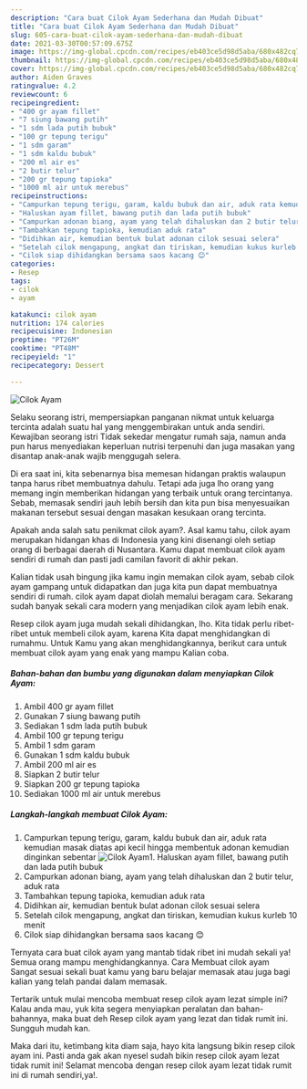 ```yaml
---
description: "Cara buat Cilok Ayam Sederhana dan Mudah Dibuat"
title: "Cara buat Cilok Ayam Sederhana dan Mudah Dibuat"
slug: 605-cara-buat-cilok-ayam-sederhana-dan-mudah-dibuat
date: 2021-03-30T00:57:09.675Z
image: https://img-global.cpcdn.com/recipes/eb403ce5d98d5aba/680x482cq70/cilok-ayam-foto-resep-utama.jpg
thumbnail: https://img-global.cpcdn.com/recipes/eb403ce5d98d5aba/680x482cq70/cilok-ayam-foto-resep-utama.jpg
cover: https://img-global.cpcdn.com/recipes/eb403ce5d98d5aba/680x482cq70/cilok-ayam-foto-resep-utama.jpg
author: Aiden Graves
ratingvalue: 4.2
reviewcount: 6
recipeingredient:
- "400 gr ayam fillet"
- "7 siung bawang putih"
- "1 sdm lada putih bubuk"
- "100 gr tepung terigu"
- "1 sdm garam"
- "1 sdm kaldu bubuk"
- "200 ml air es"
- "2 butir telur"
- "200 gr tepung tapioka"
- "1000 ml air untuk merebus"
recipeinstructions:
- "Campurkan tepung terigu, garam, kaldu bubuk dan air, aduk rata kemudian masak diatas api kecil hingga membentuk adonan kemudian dinginkan sebentar"
- "Haluskan ayam fillet, bawang putih dan lada putih bubuk"
- "Campurkan adonan biang, ayam yang telah dihaluskan dan 2 butir telur, aduk rata"
- "Tambahkan tepung tapioka, kemudian aduk rata"
- "Didihkan air, kemudian bentuk bulat adonan cilok sesuai selera"
- "Setelah cilok mengapung, angkat dan tiriskan, kemudian kukus kurleb 10 menit"
- "Cilok siap dihidangkan bersama saos kacang 😊"
categories:
- Resep
tags:
- cilok
- ayam

katakunci: cilok ayam 
nutrition: 174 calories
recipecuisine: Indonesian
preptime: "PT26M"
cooktime: "PT48M"
recipeyield: "1"
recipecategory: Dessert

---
```



![Cilok Ayam](https://img-global.cpcdn.com/recipes/eb403ce5d98d5aba/680x482cq70/cilok-ayam-foto-resep-utama.jpg)

Selaku seorang istri, mempersiapkan panganan nikmat untuk keluarga tercinta adalah suatu hal yang menggembirakan untuk anda sendiri. Kewajiban seorang istri Tidak sekedar mengatur rumah saja, namun anda pun harus menyediakan keperluan nutrisi terpenuhi dan juga masakan yang disantap anak-anak wajib menggugah selera.

Di era  saat ini, kita sebenarnya bisa memesan hidangan praktis walaupun tanpa harus ribet membuatnya dahulu. Tetapi ada juga lho orang yang memang ingin memberikan hidangan yang terbaik untuk orang tercintanya. Sebab, memasak sendiri jauh lebih bersih dan kita pun bisa menyesuaikan makanan tersebut sesuai dengan masakan kesukaan orang tercinta. 



Apakah anda salah satu penikmat cilok ayam?. Asal kamu tahu, cilok ayam merupakan hidangan khas di Indonesia yang kini disenangi oleh setiap orang di berbagai daerah di Nusantara. Kamu dapat membuat cilok ayam sendiri di rumah dan pasti jadi camilan favorit di akhir pekan.

Kalian tidak usah bingung jika kamu ingin memakan cilok ayam, sebab cilok ayam gampang untuk didapatkan dan juga kita pun dapat membuatnya sendiri di rumah. cilok ayam dapat diolah memalui beragam cara. Sekarang sudah banyak sekali cara modern yang menjadikan cilok ayam lebih enak.

Resep cilok ayam juga mudah sekali dihidangkan, lho. Kita tidak perlu ribet-ribet untuk membeli cilok ayam, karena Kita dapat menghidangkan di rumahmu. Untuk Kamu yang akan menghidangkannya, berikut cara untuk membuat cilok ayam yang enak yang mampu Kalian coba.

<!--inarticleads1-->

##### Bahan-bahan dan bumbu yang digunakan dalam menyiapkan Cilok Ayam:

1. Ambil 400 gr ayam fillet
1. Gunakan 7 siung bawang putih
1. Sediakan 1 sdm lada putih bubuk
1. Ambil 100 gr tepung terigu
1. Ambil 1 sdm garam
1. Gunakan 1 sdm kaldu bubuk
1. Ambil 200 ml air es
1. Siapkan 2 butir telur
1. Siapkan 200 gr tepung tapioka
1. Sediakan 1000 ml air untuk merebus




<!--inarticleads2-->

##### Langkah-langkah membuat Cilok Ayam:

1. Campurkan tepung terigu, garam, kaldu bubuk dan air, aduk rata kemudian masak diatas api kecil hingga membentuk adonan kemudian dinginkan sebentar
<img src="https://img-global.cpcdn.com/steps/c5dd1136e50c8156/160x128cq70/cilok-ayam-langkah-memasak-1-foto.jpg" alt="Cilok Ayam">1. Haluskan ayam fillet, bawang putih dan lada putih bubuk
1. Campurkan adonan biang, ayam yang telah dihaluskan dan 2 butir telur, aduk rata
1. Tambahkan tepung tapioka, kemudian aduk rata
1. Didihkan air, kemudian bentuk bulat adonan cilok sesuai selera
1. Setelah cilok mengapung, angkat dan tiriskan, kemudian kukus kurleb 10 menit
1. Cilok siap dihidangkan bersama saos kacang 😊




Ternyata cara buat cilok ayam yang mantab tidak ribet ini mudah sekali ya! Semua orang mampu menghidangkannya. Cara Membuat cilok ayam Sangat sesuai sekali buat kamu yang baru belajar memasak atau juga bagi kalian yang telah pandai dalam memasak.

Tertarik untuk mulai mencoba membuat resep cilok ayam lezat simple ini? Kalau anda mau, yuk kita segera menyiapkan peralatan dan bahan-bahannya, maka buat deh Resep cilok ayam yang lezat dan tidak rumit ini. Sungguh mudah kan. 

Maka dari itu, ketimbang kita diam saja, hayo kita langsung bikin resep cilok ayam ini. Pasti anda gak akan nyesel sudah bikin resep cilok ayam lezat tidak rumit ini! Selamat mencoba dengan resep cilok ayam lezat tidak rumit ini di rumah sendiri,ya!.

